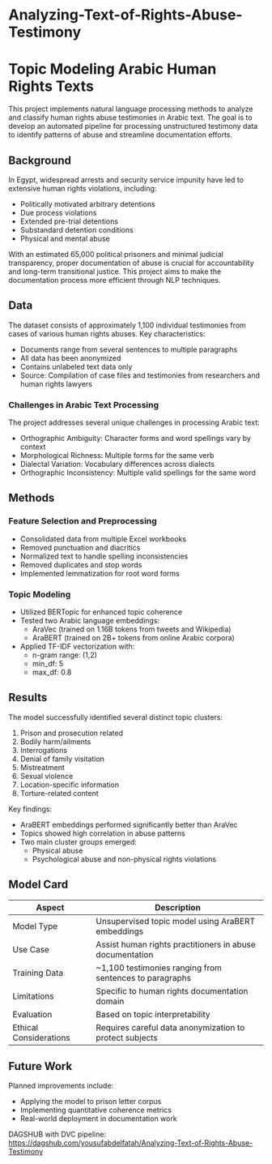 # Analyzing-Text-of-Rights-Abuse-Testimony

# Topic Modeling Arabic Human Rights Texts

This project implements natural language processing methods to analyze and classify human rights abuse testimonies in Arabic text. The goal is to develop an automated pipeline for processing unstructured testimony data to identify patterns of abuse and streamline documentation efforts.

## Background

In Egypt, widespread arrests and security service impunity have led to extensive human rights violations, including:
- Politically motivated arbitrary detentions
- Due process violations
- Extended pre-trial detentions
- Substandard detention conditions
- Physical and mental abuse

With an estimated 65,000 political prisoners and minimal judicial transparency, proper documentation of abuse is crucial for accountability and long-term transitional justice. This project aims to make the documentation process more efficient through NLP techniques.

## Data

The dataset consists of approximately 1,100 individual testimonies from cases of various human rights abuses. Key characteristics:
- Documents range from several sentences to multiple paragraphs
- All data has been anonymized
- Contains unlabeled text data only
- Source: Compilation of case files and testimonies from researchers and human rights lawyers

### Challenges in Arabic Text Processing

The project addresses several unique challenges in processing Arabic text:
- Orthographic Ambiguity: Character forms and word spellings vary by context
- Morphological Richness: Multiple forms for the same verb
- Dialectal Variation: Vocabulary differences across dialects
- Orthographic Inconsistency: Multiple valid spellings for the same word

## Methods

### Feature Selection and Preprocessing
- Consolidated data from multiple Excel workbooks
- Removed punctuation and diacritics
- Normalized text to handle spelling inconsistencies
- Removed duplicates and stop words
- Implemented lemmatization for root word forms

### Topic Modeling
- Utilized BERTopic for enhanced topic coherence
- Tested two Arabic language embeddings:
  - AraVec (trained on 1.16B tokens from tweets and Wikipedia)
  - AraBERT (trained on 2B+ tokens from online Arabic corpora)
- Applied TF-IDF vectorization with:
  - n-gram range: (1,2)
  - min_df: 5
  - max_df: 0.8

## Results

The model successfully identified several distinct topic clusters:
1. Prison and prosecution related
2. Bodily harm/ailments
3. Interrogations
4. Denial of family visitation
5. Mistreatment
6. Sexual violence
7. Location-specific information
8. Torture-related content

Key findings:
- AraBERT embeddings performed significantly better than AraVec
- Topics showed high correlation in abuse patterns
- Two main cluster groups emerged:
  - Physical abuse
  - Psychological abuse and non-physical rights violations

## Model Card

| Aspect | Description |
|--------|-------------|
| Model Type | Unsupervised topic model using AraBERT embeddings |
| Use Case | Assist human rights practitioners in abuse documentation |
| Training Data | ~1,100 testimonies ranging from sentences to paragraphs |
| Limitations | Specific to human rights documentation domain |
| Evaluation | Based on topic interpretability |
| Ethical Considerations | Requires careful data anonymization to protect subjects |

## Future Work

Planned improvements include:
- Applying the model to prison letter corpus
- Implementing quantitative coherence metrics
- Real-world deployment in documentation work


DAGSHUB with DVC pipeline: https://dagshub.com/yousufabdelfatah/Analyzing-Text-of-Rights-Abuse-Testimony 
